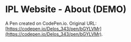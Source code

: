 # IPL Website - About (DEMO)

A Pen created on CodePen.io. Original URL: [https://codepen.io/Delos_343/pen/bGYLVMr](https://codepen.io/Delos_343/pen/bGYLVMr).

